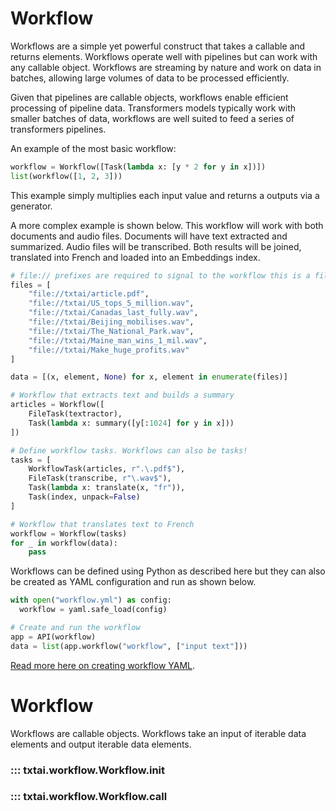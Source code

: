 # Workflow

Workflows are a simple yet powerful construct that takes a callable and returns elements. Workflows operate well with pipelines but can work with any callable object. Workflows are streaming by nature and work on data in batches, allowing large volumes of data to be processed efficiently.

Given that pipelines are callable objects, workflows enable efficient processing of pipeline data. Transformers models typically work with smaller batches of data, workflows are well suited to feed a series of transformers pipelines. 

An example of the most basic workflow:

```python
workflow = Workflow([Task(lambda x: [y * 2 for y in x])])
list(workflow([1, 2, 3]))
```

This example simply multiplies each input value and returns a outputs via a generator. 

A more complex example is shown below. This workflow will work with both documents and audio files. Documents will have text extracted and summarized. Audio files will be transcribed. Both results will be joined, translated into French and loaded into an Embeddings index.

```python
# file:// prefixes are required to signal to the workflow this is a file and not a text string
files = [
    "file://txtai/article.pdf",
    "file://txtai/US_tops_5_million.wav",
    "file://txtai/Canadas_last_fully.wav",
    "file://txtai/Beijing_mobilises.wav",
    "file://txtai/The_National_Park.wav",
    "file://txtai/Maine_man_wins_1_mil.wav",
    "file://txtai/Make_huge_profits.wav"
]

data = [(x, element, None) for x, element in enumerate(files)]

# Workflow that extracts text and builds a summary
articles = Workflow([
    FileTask(textractor),
    Task(lambda x: summary([y[:1024] for y in x]))
])

# Define workflow tasks. Workflows can also be tasks!
tasks = [
    WorkflowTask(articles, r".\.pdf$"),
    FileTask(transcribe, r"\.wav$"),
    Task(lambda x: translate(x, "fr")),
    Task(index, unpack=False)
]

# Workflow that translates text to French
workflow = Workflow(tasks)
for _ in workflow(data):
    pass
```

Workflows can be defined using Python as described here but they can also be created as YAML configuration and run as shown below.

```python
with open("workflow.yml") as config:
  workflow = yaml.safe_load(config)

# Create and run the workflow
app = API(workflow)
data = list(app.workflow("workflow", ["input text"]))
```

[Read more here on creating workflow YAML](../../api). 

# Workflow

Workflows are callable objects. Workflows take an input of iterable data elements and output iterable data elements. 

### ::: txtai.workflow.Workflow.__init__
### ::: txtai.workflow.Workflow.__call__
